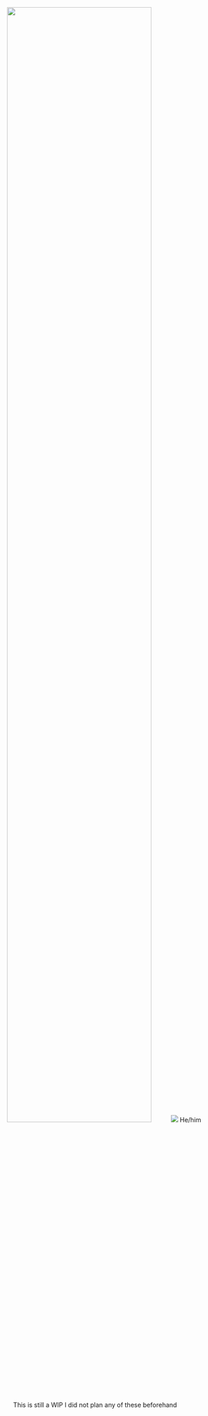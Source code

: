 <p align="center">
<img src="https://files.catbox.moe/20umyl.png" width="80%" height="80%">
<img src="https://files.catbox.moe/o05nek.png">
He/him
This is still a WIP I did not plan any of these beforehand
</p>

